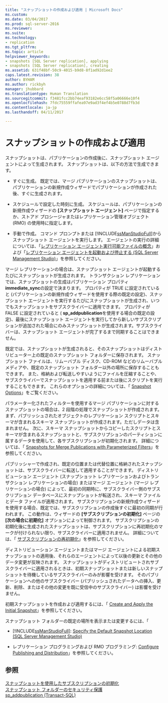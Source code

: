 ```yaml
---
title: "スナップショットの作成および適用 | Microsoft Docs"
ms.custom: 
ms.date: 03/04/2017
ms.prod: sql-server-2016
ms.reviewer: 
ms.suite: 
ms.technology:
- replication
ms.tgt_pltfrm: 
ms.topic: article
helpviewer_keywords:
- snapshots [SQL Server replication], applying
- snapshots [SQL Server replication], creating
ms.assetid: 631f48bf-50c9-4015-b9d8-8f1ad92d1ee2
caps.latest.revision: 38
author: BYHAM
ms.author: rickbyh
manager: jhubbard
ms.translationtype: Human Translation
ms.sourcegitcommit: f3481fcc2bb74eaf93182e6cc58f5a06666e10f4
ms.openlocfilehash: 7fdc75559ffafea97e9ad3f4ef4b5e0788d7fb3d
ms.contentlocale: ja-jp
ms.lasthandoff: 04/11/2017

---
```

# <a name="create-and-apply-the-snapshot"></a>スナップショットの作成および適用
  スナップショットは、パブリケーションの作成後に、スナップショット エージェントによって生成されます。 スナップショットは、以下の方法で生成できます。  
  
-   すぐに生成。 既定では、マージ パブリケーションのスナップショットは、パブリケーションの新規作成ウィザードでパブリケーションが作成された後、すぐに生成されます。  
  
-   スケジュールで設定した時刻に生成。 スケジュールは、パブリケーションの新規作成ウィザードの **[スナップショット エージェント]** ページで指定するか、ストアド プロシージャまたはレプリケーション管理オブジェクト (RMO) の使用時に指定します。  
  
-   手動で作成。 コマンド プロンプトまたは [!INCLUDE[ssManStudioFull](../../includes/ssmanstudiofull-md.md)]からスナップショット エージェントを実行します。 エージェントの実行の詳細については、「[レプリケーション エージェント実行可能ファイルの概念](../../relational-databases/replication/concepts/replication-agent-executables-concepts.md)」および「[レプリケーション エージェントを起動および停止する &#40;SQL Server Management Studio&#41;](../../relational-databases/replication/agents/start-and-stop-a-replication-agent-sql-server-management-studio.md)」を参照してください。  
  
 マージ レプリケーションの場合は、スナップショット エージェントが起動するたびにスナップショットが生成されます。 トランザクション レプリケーションでは、スナップショットの生成はパブリケーション プロパティ **immediate_sync**の設定で決まります。 プロパティが TRUE に設定されていると (パブリケーションの新規作成ウィザードを使用する際の既定の設定)、スナップショット エージェントを実行するたびにスナップショットが生成され、いつでもスナップショットをサブスクライバーに適用できます。 プロパティが FALSE に設定されていると ( **sp_addpublication**を使用する場合の既定の設定)、最後にスナップショット エージェントを実行してから新しいサブスクリプションが追加された場合にのみスナップショットが生成されます。サブスクライバーは、スナップショット エージェントが完了するまで同期することはできません。  
  
 既定では、スナップショットが生成されると、そのスナップショットはディストリビューター上の既定のスナップショット フォルダーに保存されます。 スナップショット ファイルは、リムーバブル ディスク、CD-ROM などのリムーバブル メディアや、既定のスナップショット フォルダー以外の場所に保存することもできます。 また、格納および転送しやすいようにファイルを圧縮することや、サブスクライバーでスナップショットを適用する前または後にスクリプトを実行することもできます。 これらのオプションの詳細については、「 [Snapshot Options](../../relational-databases/replication/snapshot-options.md)」をご覧ください。  
  
 パラメーター化されたフィルターを使用するマージ パブリケーションに対するスナップショットの場合は、2 段階の処理でスナップショットが作成されます。 まず、パブリッシュされたオブジェクトのレプリケーション スクリプトとスキーマが含まれるスキーマ スナップショットが作成されます。ただしデータは含まれません。 次に、スキーマ スナップショットからコピーしたスクリプトとスキーマが含まれるスナップショットと、サブスクリプションのパーティションに属するデータを使用して、各サブスクリプションが初期化されます。 詳細については、「 [Snapshots for Merge Publications with Parameterized Filters](../../relational-databases/replication/snapshots-for-merge-publications-with-parameterized-filters.md)」を参照してください。  
  
 パブリッシャーで作成され、既定の位置または代替位置に格納されたスナップショットは、サブスクライバーに転送して適用することができます。 ディストリビューション エージェント (スナップショット レプリケーションおよびトランザクション レプリケーションの場合) またはマージ エージェント (マージ レプリケーションの場合) によって、最初の同期時に、サブスクライバー側のサブスクリプション データベースにスナップショットが転送され、スキーマ ファイルとデータ ファイルが適用されます。 サブスクリプションの新規作成ウィザードを使用する場合、既定では、サブスクリプションの作成後すぐに最初の同期が行われます。 この動作は、ウィザードの **[サブスクリプションの初期化]** ページの **[次の場合に初期化]** オプションによって制御されます。 サブスクリプションの初期化後に生成されたスナップショットは、サブスクリプションに再初期化のマークが付けられない限り、サブスクライバーに適用されません。 詳細については、「 [サブスクリプションの再初期化](../../relational-databases/replication/reinitialize-subscriptions.md)」を参照してください。  
  
 ディストリビューション エージェントまたはマージ エージェントによる初期スナップショットの適用後、それらのエージェントによって以後の更新とその他のデータ変更が反映されます。 スナップショットがディストリビュートされサブスクライバーに適用されるときは、初期スナップショットまたは新しいスナップショットを待機しているサブスクライバーのみが影響を受けます。 そのパブリケーションへの他のサブスクライバー (パブリッシュされたデータへの挿入、更新、削除、またはその他の変更を既に受信中のサブスクライバー) は影響を受けません。  
  
 初期スナップショットを作成および適用するには、「 [Create and Apply the Initial Snapshot](../../relational-databases/replication/create-and-apply-the-initial-snapshot.md)」を参照してください。  
  
 スナップショット フォルダーの既定の場所を表示または変更するには、「  
  
-   [!INCLUDE[ssManStudioFull](../../includes/ssmanstudiofull-md.md)]: [Specify the Default Snapshot Location &#40;SQL Server Management Studio&#41;](../../relational-databases/replication/specify-the-default-snapshot-location-sql-server-management-studio.md)  
  
-   レプリケーション プログラミングおよび RMO プログラミング: [Configure Publishing and Distribution](../../relational-databases/replication/configure-publishing-and-distribution.md)」を参照してください。  
  
## <a name="see-also"></a>参照  
 [スナップショットを使用したサブスクリプションの初期化](../../relational-databases/replication/initialize-a-subscription-with-a-snapshot.md)   
 [スナップショット フォルダーのセキュリティ保護](../../relational-databases/replication/security/secure-the-snapshot-folder.md)   
 [sp_addpublication &#40;Transact-SQL&#41;](../../relational-databases/system-stored-procedures/sp-addpublication-transact-sql.md)  
  
  
